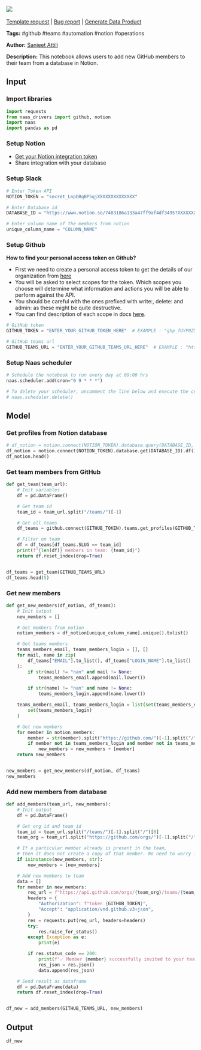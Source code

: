 <a href="https://app.naas.ai/user-redirect/naas/downloader?url=https://raw.githubusercontent.com/jupyter-naas/awesome-notebooks/master/Notion/Notion_Add_new_github_member_to_team_from_database.ipynb" target="_parent"><img src="https://naasai-public.s3.eu-west-3.amazonaws.com/open_in_naas.svg"/></a><br><br><a href="https://github.com/jupyter-naas/awesome-notebooks/issues/new?assignees=&labels=&template=template-request.md&title=Tool+-+Action+of+the+notebook+">Template request</a> | <a href="https://github.com/jupyter-naas/awesome-notebooks/issues/new?assignees=&labels=bug&template=bug_report.md&title=Notion+-+Add+new+github+member+to+team+from+database:+Error+short+description">Bug report</a> | <a href="https://app.naas.ai/user-redirect/naas/downloader?url=https://raw.githubusercontent.com/jupyter-naas/awesome-notebooks/master/Naas/Naas_Start_data_product.ipynb" target="_parent">Generate Data Product</a>

**Tags:** #github #teams #automation #notion #operations

**Author:** [Sanjeet Attili](https://linkedin.com/in/sanjeet-attili-760bab190/)


**Description:** This notebook allows users to add new GitHub members to their team from a database in Notion.

## Input

### Import libraries


```python
import requests
from naas_drivers import github, notion
import naas
import pandas as pd
```

### Setup Notion

- [Get your Notion integration token](https://docs.naas.ai/drivers/notion)
- Share integration with your database


### Setup Slack



```python
# Enter Token API
NOTION_TOKEN = "secret_LnpbBqBP5qjXXXXXXXXXXXXXX"

# Enter Database id
DATABASE_ID = "https://www.notion.so/7483186a133a47ff9af4df3495?XXXXXXXXXXXXXX"

# Enter column name of the members from notion
unique_column_name = "COLUMN_NAME"
```

### Setup Github
**How to find your personal access token on Github?**

- First we need to create a personal access token to get the details of our organization from [here](https://github.com/settings/tokens)
- You will be asked to select scopes for the token. Which scopes you choose will determine what information and actions you will be able to perform against the API.
- You should be careful with the ones prefixed with write:, delete: and admin: as these might be quite destructive.
- You can find description of each scope in docs [here](https://docs.github.com/en/developers/apps/building-oauth-apps/scopes-for-oauth-apps).


```python
# GitHub token
GITHUB_TOKEN = "ENTER_YOUR_GITHUB_TOKEN_HERE"  # EXAMPLE : "ghp_fUYP0Z5i29AG4ggX8owctGnHU**********"

# GitHub teams url
GITHUB_TEAMS_URL = "ENTER_YOUR_GITHUB_TEAMS_URL_HERE"  # EXAMPLE : "https://github.com/orgs/jupyter-naas/teams/opensource-contributors"
```

### Setup Naas scheduler


```python
# Schedule the notebook to run every day at 09:00 hrs
naas.scheduler.add(cron="0 9 * * *")

# To delete your scheduler, uncomment the line below and execute the cell
# naas.scheduler.delete()
```

## Model

### Get profiles from Notion database



```python
# df_notion = notion.connect(NOTION_TOKEN).database.query(DATABASE_ID, query={})
df_notion = notion.connect(NOTION_TOKEN).database.get(DATABASE_ID).df()
df_notion.head()
```

### Get team members from GitHub


```python
def get_team(team_url):
    # Init variables
    df = pd.DataFrame()

    # Get team id
    team_id = team_url.split("/teams/")[-1]

    # Get all teams
    df_teams = github.connect(GITHUB_TOKEN).teams.get_profiles(GITHUB_TEAMS_URL)

    # Filter on team
    df = df_teams[df_teams.SLUG == team_id]
    print(f"{len(df)} members in team: {team_id}")
    return df.reset_index(drop=True)


df_teams = get_team(GITHUB_TEAMS_URL)
df_teams.head(5)
```

### Get new members


```python
def get_new_members(df_notion, df_teams):
    # Init output
    new_members = []

    # Get members from notion
    notion_members = df_notion[unique_column_name].unique().tolist()

    # Get teams members
    teams_members_email, teams_members_login = [], []
    for mail, name in zip(
        df_teams["EMAIL"].to_list(), df_teams["LOGIN_NAME"].to_list()
    ):
        if str(mail) != "nan" and mail != None:
            teams_members_email.append(mail.lower())

        if str(name) != "nan" and name != None:
            teams_members_login.append(name.lower())

    teams_members_email, teams_members_login = list(set(teams_members_email)), list(
        set(teams_members_login)
    )

    # Get new members
    for member in notion_members:
        member = str(member).split("https://github.com/")[-1].split("/")[0].lower()
        if member not in teams_members_login and member not in teams_members_email:
            new_members = new_members + [member]
    return new_members


new_members = get_new_members(df_notion, df_teams)
new_members
```

### Add new members from database


```python
def add_members(team_url, new_members):
    # Init output
    df = pd.DataFrame()

    # Get org id and team id
    team_id = team_url.split("/teams/")[-1].split("/")[0]
    team_org = team_url.split("https://github.com/orgs/")[-1].split("/")[0]

    # If a particular member already is present in the team,
    # then it does not create a copy of that member. No need to worry :)
    if isinstance(new_members, str):
        new_members = [new_members]

    # Add new members to team
    data = []
    for member in new_members:
        req_url = f"https://api.github.com/orgs/{team_org}/teams/{team_id}/memberships/{member}"
        headers = {
            "Authorization": f"token {GITHUB_TOKEN}",
            "Accept": "application/vnd.github.v3+json",
        }
        res = requests.put(req_url, headers=headers)
        try:
            res.raise_for_status()
        except Exception as e:
            print(e)

        if res.status_code == 200:
            print(f"✅ Member {member} successfully invited to your team {team_id}")
            res_json = res.json()
            data.append(res_json)

    # Send result as dataframe
    df = pd.DataFrame(data)
    return df.reset_index(drop=True)


df_new = add_members(GITHUB_TEAMS_URL, new_members)
```

## Output


```python
df_new
```
